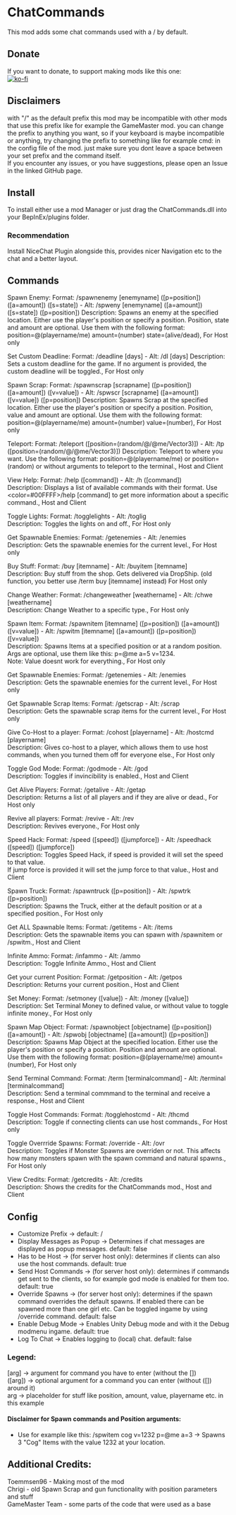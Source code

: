 # ChatCommands
This mod adds some chat commands used with a / by default.  
## Donate  
If you want to donate, to support making mods like this one:  
[![ko-fi](https://ko-fi.com/img/githubbutton_sm.svg)](https://ko-fi.com/I2I1SFBR7)

## Disclaimers
with "/" as the default prefix this mod may be incompatible with other mods that use this prefix like for example the GameMaster mod.
you can change the prefix to anything you want, so if your keyboard is maybe incompatible or anything, try changing the prefix to something like for example cmd: in the config file of the mod. just make sure you dont leave a space between your set prefix and the command itself.  
If you encounter any issues, or you have suggestions, please open an Issue in the linked GitHub page.  

## Install
To install either use a mod Manager or just drag the ChatCommands.dll into your BepInEx/plugins folder.  
### Recommendation
Install NiceChat Plugin alongside this, provides nicer Navigation etc to the chat and a better layout.  

## Commands  
Spawn Enemy: Format: /spawnenemy [enemyname] ([p=position]) ([a=amount]) ([s=state]) - Alt: /spweny [enemyname] ([a=amount]) ([s=state]) ([p=position])
Description: Spawns an enemy at the specified location. Either use the player's position or specify a position. Position, state and amount are optional. Use them with the following format: position=@(playername/me) amount=(number) state=(alive/dead), For Host only  
  
Set Custom Deadline: Format: /deadline [days] - Alt: /dl [days]
Description: Sets a custom deadline for the game. If no argument is provided, the custom deadline will be toggled., For Host only  
  
Spawn Scrap: Format: /spawnscrap [scrapname] ([p=position]) ([a=amount]) ([v=value]) - Alt: /spwscr [scrapname] ([a=amount]) ([v=value]) ([p=position])
Description: Spawns Scrap at the specified location. Either use the player's position or specify a position. Position, value and amount are optional. Use them with the following format: position=@(playername/me) amount=(number) value=(number), For Host only
  
Teleport: Format: /teleport ([position=(random/@<playername>/@me/Vector3)]) - Alt: /tp ([position=(random/@<playername>/@me/Vector3)])
Description: Teleport to where you want. Use the following format: position=@(playername/me) or position=(random) or without arguments to teleport to the terminal., Host and Client
  
View Help: Format: /help ([command]) - Alt: /h ([command])  
Description: Displays a list of available commands with their format. Use <color=#00FFFF>/help [command]</color> to get more information about a specific command., Host and Client  
  
Toggle Lights: Format: /togglelights - Alt: /toglig  
Description: Toggles the lights on and off., For Host only  
  
Get Spawnable Enemies: Format: /getenemies - Alt: /enemies  
Description: Gets the spawnable enemies for the current level., For Host only  
  
Buy Stuff: Format: /buy [itemname] - Alt: /buyitem [itemname]  
Description: Buy stuff from the shop. Gets delivered via DropShip. (old function, you better use /term buy [itemname] instead) For Host only  
  
Change Weather: Format: /changeweather [weathername] - Alt: /chwe [weathername]  
Description: Change Weather to a specific type., For Host only  
  
Spawn Item: Format: /spawnitem [itemname] ([p=position]) ([a=amount]) ([v=value]) - Alt: /spwitm [itemname] ([a=amount]) ([p=position]) ([v=value])  
Description: Spawns Items at a specified position or at a random position. Args are optional, use them like this: p=@me a=5 v=1234.  
Note: Value doesnt work for everything., For Host only  
  
Get Spawnable Enemies: Format: /getenemies - Alt: /enemies  
Description: Gets the spawnable enemies for the current level., For Host only  
  
Get Spawnable Scrap Items: Format: /getscrap - Alt: /scrap  
Description: Gets the spawnable scrap items for the current level., For Host only  
  
Give Co-Host to a player: Format: /cohost [playername] - Alt: /hostcmd [playername]  
Description: Gives co-host to a player, which allows them to use host commands, when you turned them off for everyone else., For Host only  
  
Toggle God Mode: Format: /godmode - Alt: /god  
Description: Toggles if invincibility is enabled., Host and Client  
  
Get Alive Players: Format: /getalive - Alt: /getap  
Description: Returns a list of all players and if they are alive or dead., For Host only  
  
Revive all players: Format: /revive - Alt: /rev  
Description: Revives everyone., For Host only  
  
Speed Hack: Format: /speed ([speed]) ([jumpforce]) - Alt: /speedhack ([speed]) ([jumpforce])  
Description: Toggles Speed Hack, if speed is provided it will set the speed to that value.  
If jump force is provided it will set the jump force to that value., Host and Client  
  
Spawn Truck: Format: /spawntruck ([p=position]) - Alt: /spwtrk ([p=position])  
Description: Spawns the Truck, either at the default position or at a specified position., For Host only  
  
Get ALL Spawnable Items: Format: /getitems - Alt: /items  
Description: Gets the spawnable items you can spawn with /spawnitem or /spwitm., Host and Client  
  
Infinite Ammo: Format: /infammo - Alt: /ammo  
Description: Toggle Infinite Ammo., Host and Client  
  
Get your current Position: Format: /getposition - Alt: /getpos  
Description: Returns your current position., Host and Client  
  
Set Money: Format: /setmoney ([value]) - Alt: /money ([value])  
Description: Set Terminal Money to defined value, or without value to toggle infinite money., For Host only  

Spawn Map Object: Format: /spawnobject [objectname] ([p=position]) ([a=amount]) - Alt: /spwobj [objectname] ([a=amount]) ([p=position])  
Description: Spawns Map Object at the specified location. Either use the player's position or specify a position. Position and amount are optional. Use them with the following format: position=@(playername/me) amount=(number), For Host only  
  
Send Terminal Command: Format: /term [terminalcommand] - Alt: /terminal [terminalcommand]  
Description: Send a terminal commmand to the terminal and receive a response., Host and Client  
  
Toggle Host Commands: Format: /togglehostcmd - Alt: /thcmd  
Description: Toggle if connecting clients can use host commands., For Host only  
  
Toggle Overrride Spawns: Format: /override - Alt: /ovr  
Description: Toggles if Monster Spawns are overriden or not. This affects how many monsters spawn with the spawn command and natural spawns., For Host only  
  
View Credits: Format: /getcredits - Alt: /credits  
Description: Shows the credits for the ChatCommands mod., Host and Client  

## Config
- Customize Prefix -> default: /
- Display Messages as Popup -> Determines if chat messages are displayed as popup messages. default: false
- Has to be Host -> (for server host only): determines if clients can also use the host commands. default: true
- Send Host Commands -> (for server host only): determines if commands get sent to the clients, so for example god mode is enabled for them too. default: true
- Override Spawns -> (for server host only): determines if the spawn command overrides the default spawns. If enabled there can be spawned more than one girl etc. Can be toggled ingame by using /override command. default: false
- Enable Debug Mode -> Enables Unity Debug mode and with it the Debug modmenu ingame. default: true
- Log To Chat -> Enables logging to (local) chat. default: false  

### Legend:  
[arg] -> argument for command you have to enter (without the [])  
([arg]) -> optional argument for a command you can enter (without ([]) around it)  
arg -> placeholder for stuff like position, amount, value, playername etc. in this example  
#### Disclaimer for Spawn commands and Position arguments:
- Use for example like this: /spwitem cog v=1232 p=@me a=3 -> Spawns 3 "Cog" Items with the value 1232 at your location.


## Additional Credits:  
Toemmsen96 - Making most of the mod  
Chrigi - old Spawn Scrap and gun functionality with position parameters and stuff  
GameMaster Team - some parts of the code that were used as a base  
